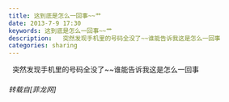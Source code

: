 ```yaml
---
title: 这到底是怎么一回事~~艹
date: 2013-7-9 17:30
keywords: 这到底是怎么一回事~~艹
description:   突然发现手机里的号码全没了~~谁能告诉我这是怎么一回事
categories: sharing
---
```

<td class="t_f" id="postmessage_19051">

  突然发现手机里的号码全没了~~谁能告诉我这是怎么一回事<img alt="" border="0" onclick="" onmouseover="" smilieid="86" src="static/image/smiley/qiubilong/5.gif"/><img alt="" border="0" onclick="" onmouseover="" smilieid="86" src="static/image/smiley/qiubilong/5.gif"/></td>
###### 转载自[菲龙网]
